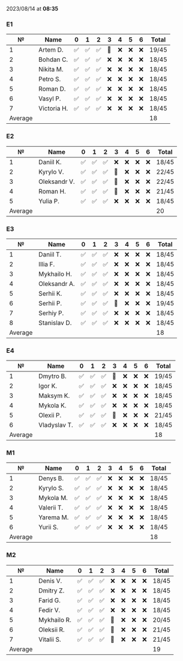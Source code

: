 2023/08/14 at **08:35**
### E1
|№|Name|0|1|2|3|4|5|6|Total|
|-----|-----|-----|-----|-----|-----|-----|-----|-----|-----|
|1|Artem D.|✅|✅|✅|🔄|❌|❌|❌|19/45|
|2|Bohdan C.|✅|✅|✅|❌|❌|❌|❌|18/45|
|3|Nikita M.|✅|✅|✅|❌|❌|❌|❌|18/45|
|4|Petro S.|✅|✅|✅|❌|❌|❌|❌|18/45|
|5|Roman D.|✅|✅|✅|❌|❌|❌|❌|18/45|
|6|Vasyl P.|✅|✅|✅|❌|❌|❌|❌|18/45|
|7|Victoria H.|✅|✅|✅|❌|❌|❌|❌|18/45|
|Average|||||||||18||
### E2
|№|Name|0|1|2|3|4|5|6|Total|
|-----|-----|-----|-----|-----|-----|-----|-----|-----|-----|
|1|Daniil K.|✅|✅|✅|❌|❌|❌|❌|18/45|
|2|Kyrylo V.|✅|✅|✅|🔄|❌|❌|❌|22/45|
|3|Oleksandr V.|✅|✅|✅|🔄|❌|❌|❌|22/45|
|4|Roman H.|✅|✅|✅|🔄|❌|❌|❌|21/45|
|5|Yulia P.|✅|✅|✅|❌|❌|❌|❌|18/45|
|Average|||||||||20||
### E3
|№|Name|0|1|2|3|4|5|6|Total|
|-----|-----|-----|-----|-----|-----|-----|-----|-----|-----|
|1|Daniil T.|✅|✅|✅|❌|❌|❌|❌|18/45|
|2|Illia F.|✅|✅|✅|❌|❌|❌|❌|18/45|
|3|Mykhailo H.|✅|✅|✅|❌|❌|❌|❌|18/45|
|4|Oleksandr A.|✅|✅|✅|❌|❌|❌|❌|18/45|
|5|Serhii K.|✅|✅|✅|❌|❌|❌|❌|18/45|
|6|Serhii P.|✅|✅|✅|🔄|❌|❌|❌|19/45|
|7|Serhiy P.|✅|✅|✅|❌|❌|❌|❌|18/45|
|8|Stanislav D.|✅|✅|✅|❌|❌|❌|❌|18/45|
|Average|||||||||18||
### E4
|№|Name|0|1|2|3|4|5|6|Total|
|-----|-----|-----|-----|-----|-----|-----|-----|-----|-----|
|1|Dmytro B.|✅|✅|✅|🔄|❌|❌|❌|19/45|
|2|Igor K.|✅|✅|✅|❌|❌|❌|❌|18/45|
|3|Maksym K.|✅|✅|✅|❌|❌|❌|❌|18/45|
|4|Mykola K.|✅|✅|✅|❌|❌|❌|❌|18/45|
|5|Olexii P.|✅|✅|✅|🔄|❌|❌|❌|21/45|
|6|Vladyslav T.|✅|✅|✅|❌|❌|❌|❌|18/45|
|Average|||||||||18||
### M1
|№|Name|0|1|2|3|4|5|6|Total|
|-----|-----|-----|-----|-----|-----|-----|-----|-----|-----|
|1|Denys B.|✅|✅|✅|❌|❌|❌|❌|18/45|
|2|Kyrylo S.|✅|✅|✅|❌|❌|❌|❌|18/45|
|3|Mykola M.|✅|✅|✅|❌|❌|❌|❌|18/45|
|4|Valerii T.|✅|✅|✅|❌|❌|❌|❌|18/45|
|5|Yarema M.|✅|✅|✅|❌|❌|❌|❌|18/45|
|6|Yurii S.|✅|✅|✅|❌|❌|❌|❌|18/45|
|Average|||||||||18||
### M2
|№|Name|0|1|2|3|4|5|6|Total|
|-----|-----|-----|-----|-----|-----|-----|-----|-----|-----|
|1|Denis V.|✅|✅|✅|❌|❌|❌|❌|18/45|
|2|Dmitry Z.|✅|✅|✅|❌|❌|❌|❌|18/45|
|3|Farid G.|✅|✅|✅|❌|❌|❌|❌|18/45|
|4|Fedir V.|✅|✅|✅|❌|❌|❌|❌|18/45|
|5|Mykhailo R.|✅|✅|✅|🔄|❌|❌|❌|20/45|
|6|Oleksii R.|✅|✅|✅|🔄|❌|❌|❌|21/45|
|7|Vitalii S.|✅|✅|✅|🔄|❌|❌|❌|21/45|
|Average|||||||||19||
